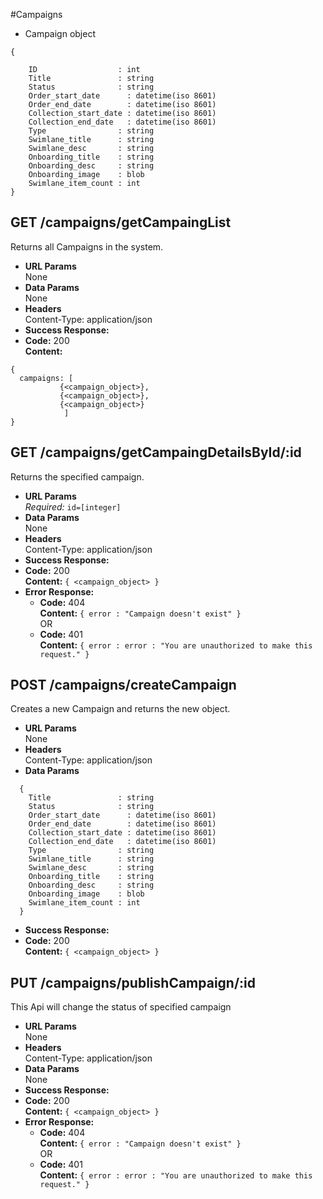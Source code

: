 #Campaigns
* Campaign object
```
{

	ID                  : int
	Title               : string
	Status              : string
	Order_start_date      : datetime(iso 8601)
	Order_end_date        : datetime(iso 8601)
	Collection_start_date : datetime(iso 8601)
	Collection_end_date   : datetime(iso 8601)
	Type                : string
	Swimlane_title      : string
	Swimlane_desc       : string
	Onboarding_title    : string
	Onboarding_desc     : string
	Onboarding_image    : blob
	Swimlane_item_count : int    
}
```
**GET /campaigns/getCampaingList**
----
  Returns all Campaigns in the system.
* **URL Params**  
  None
* **Data Params**  
  None
* **Headers**  
  Content-Type: application/json  
* **Success Response:**  
* **Code:** 200  
  **Content:**  
```
{
  campaigns: [
           {<campaign_object>},
           {<campaign_object>},
           {<campaign_object>}
            ]
}
```

**GET /campaigns/getCampaingDetailsById/:id**
----
  Returns the specified campaign.
* **URL Params**  
  *Required:* `id=[integer]`
* **Data Params**  
  None
* **Headers**  
  Content-Type: application/json  
   <!-- Authorization: Bearer `<OAuth Token>` -->
* **Success Response:** 
* **Code:** 200  
  **Content:**  `{ <campaign_object> }` 
* **Error Response:**  
  * **Code:** 404  
  **Content:** `{ error : "Campaign doesn't exist" }`  
  OR  
  * **Code:** 401  
  **Content:** `{ error : error : "You are unauthorized to make this request." }`

**POST /campaigns/createCampaign**
----
  Creates a new Campaign and returns the new object.
* **URL Params**  
  None
* **Headers**  
  Content-Type: application/json  
* **Data Params**  
```
  {
	Title               : string
	Status              : string
	Order_start_date      : datetime(iso 8601)
	Order_end_date        : datetime(iso 8601)
	Collection_start_date : datetime(iso 8601)
	Collection_end_date   : datetime(iso 8601)
	Type                : string
	Swimlane_title      : string
	Swimlane_desc       : string
	Onboarding_title    : string
	Onboarding_desc     : string
	Onboarding_image    : blob
	Swimlane_item_count : int  
  }
```
* **Success Response:**  
* **Code:** 200  
  **Content:**  `{ <campaign_object> }` 



**PUT /campaigns/publishCampaign/:id**
----
This Api will change the status of specified campaign
* **URL Params**  
  None
* **Headers**  
  Content-Type: application/json  
* **Data Params**  
None
* **Success Response:**  
* **Code:** 200  
  **Content:**  `{ <campaign_object> }` 
* **Error Response:**  
  * **Code:** 404  
  **Content:** `{ error : "Campaign doesn't exist" }`  
  OR  
  * **Code:** 401  
  **Content:** `{ error : error : "You are unauthorized to make this request." }`
